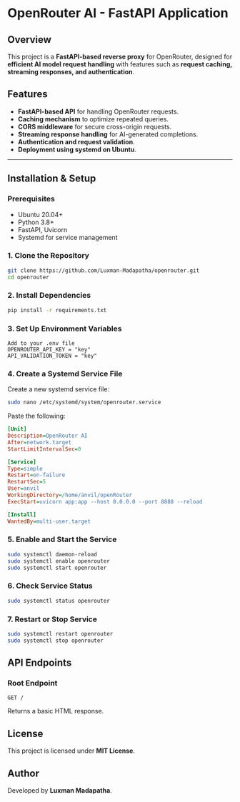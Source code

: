 # OpenRouter AI - FastAPI Application

## Overview
This project is a **FastAPI-based reverse proxy** for OpenRouter, designed for **efficient AI model request handling** with features such as **request caching, streaming responses, and authentication**.

## Features
- **FastAPI-based API** for handling OpenRouter requests.
- **Caching mechanism** to optimize repeated queries.
- **CORS middleware** for secure cross-origin requests.
- **Streaming response handling** for AI-generated completions.
- **Authentication and request validation**.
- **Deployment using systemd on Ubuntu**.

---

## Installation & Setup

### Prerequisites
- Ubuntu 20.04+  
- Python 3.8+  
- FastAPI, Uvicorn  
- Systemd for service management  

### 1. Clone the Repository
```sh
git clone https://github.com/Luxman-Madapatha/openrouter.git
cd openrouter
```

### 2. Install Dependencies
```sh
pip install -r requirements.txt
```

### 3. Set Up Environment Variables
```
Add to your .env file
OPENROUTER_API_KEY = "key"
API_VALIDATION_TOKEN = "key"
```

### 4. Create a Systemd Service File
Create a new systemd service file:
```sh
sudo nano /etc/systemd/system/openrouter.service
```

Paste the following:
```ini
[Unit]
Description=OpenRouter AI
After=network.target
StartLimitIntervalSec=0

[Service]
Type=simple
Restart=on-failure
RestartSec=5
User=anvil
WorkingDirectory=/home/anvil/openRouter
ExecStart=uvicorn app:app --host 0.0.0.0 --port 8888 --reload

[Install]
WantedBy=multi-user.target
```

### 5. Enable and Start the Service
```sh
sudo systemctl daemon-reload
sudo systemctl enable openrouter
sudo systemctl start openrouter
```

### 6. Check Service Status
```sh
sudo systemctl status openrouter
```

### 7. Restart or Stop Service
```sh
sudo systemctl restart openrouter
sudo systemctl stop openrouter
```

## API Endpoints

### Root Endpoint
```http
GET /
```
Returns a basic HTML response.


## License
This project is licensed under **MIT License**.

## Author
Developed by **Luxman Madapatha**.
